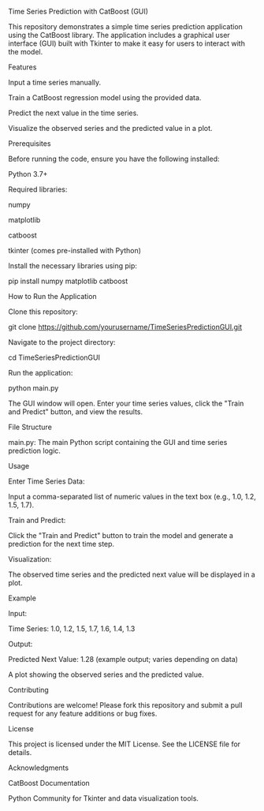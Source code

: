 Time Series Prediction with CatBoost (GUI)

This repository demonstrates a simple time series prediction application using the CatBoost library. The application includes a graphical user interface (GUI) built with Tkinter to make it easy for users to interact with the model.

Features

Input a time series manually.

Train a CatBoost regression model using the provided data.

Predict the next value in the time series.

Visualize the observed series and the predicted value in a plot.

Prerequisites

Before running the code, ensure you have the following installed:

Python 3.7+

Required libraries:

numpy

matplotlib

catboost

tkinter (comes pre-installed with Python)

Install the necessary libraries using pip:

pip install numpy matplotlib catboost

How to Run the Application

Clone this repository:

git clone https://github.com/yourusername/TimeSeriesPredictionGUI.git

Navigate to the project directory:

cd TimeSeriesPredictionGUI

Run the application:

python main.py

The GUI window will open. Enter your time series values, click the "Train and Predict" button, and view the results.

File Structure

main.py: The main Python script containing the GUI and time series prediction logic.

Usage

Enter Time Series Data:

Input a comma-separated list of numeric values in the text box (e.g., 1.0, 1.2, 1.5, 1.7).

Train and Predict:

Click the "Train and Predict" button to train the model and generate a prediction for the next time step.

Visualization:

The observed time series and the predicted next value will be displayed in a plot.

Example

Input:

Time Series: 1.0, 1.2, 1.5, 1.7, 1.6, 1.4, 1.3

Output:

Predicted Next Value: 1.28 (example output; varies depending on data)

A plot showing the observed series and the predicted value.

Contributing

Contributions are welcome! Please fork this repository and submit a pull request for any feature additions or bug fixes.

License

This project is licensed under the MIT License. See the LICENSE file for details.

Acknowledgments

CatBoost Documentation

Python Community for Tkinter and data visualization tools.
